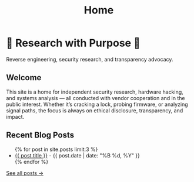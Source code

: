 ﻿---
layout: default
title: Home
---


<div class="hero">
  <h1>🌌 Research with Purpose 🌌</h1>
  <p class="tagline">Reverse engineering, security research, and transparency advocacy.</p>
</div>


<section class="section">
  <h2>Welcome</h2>
  <p>This site is a home for independent security research, hardware hacking, and systems analysis — all conducted with vendor cooperation and in the public interest. Whether it’s cracking a lock, probing firmware, or analyzing signal paths, the focus is always on ethical disclosure, transparency, and impact.</p>
</section>


<section class="section">
  <h2>Recent Blog Posts</h2>
  <ul>
    {% for post in site.posts limit:3 %}
      <li><a href="{{ post.url }}">{{ post.title }}</a> - <span class="post-date">{{ post.date | date: "%B %d, %Y" }}</span></li>
    {% endfor %}
  </ul>
  <p><a href="/blog">See all posts →</a></p>
</section>
